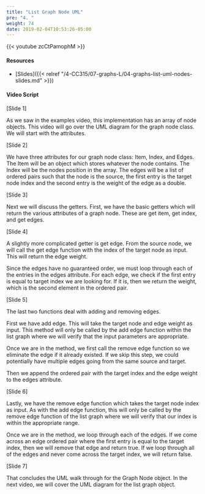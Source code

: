 ```yaml
---
title: "List Graph Node UML"
pre: "4. "
weight: 74
date: 2019-02-04T10:53:26-05:00
---
```


{{< youtube zcCtPamophM >}}

#### Resources
* [Slides]({{< relref "/4-CC315/07-graphs-L/04-graphs-list-uml-nodes-slides.md" >}})

#### Video Script

[Slide 1]

As we saw in the examples video, this implementation has an array of node objects. This video will go over the UML diagram for the graph node class. We will start with the attributes. 


[Slide 2]

We have three attributes for our graph node class: Item, Index, and Edges. The Item will be an object which stores whatever the node contains. The Index will be the nodes position in the array. The edges will be a list of ordered pairs such that the node is the source, the first entry is the target node index and the second entry is the weight of the edge as a double. 


[Slide 3]

Next we will discuss the getters. First, we have the basic getters which will return the various attributes of a graph node. These are get item, get index, and get edges. 


[Slide 4]

A slightly more complicated getter is get edge. From the source node, we will call the get edge function with the index of the target node as input. This will return the edge weight.

Since the edges have no guaranteed order, we must loop through each of the entries in the edges attribute. For each edge, we check if the first entry is equal to target index we are looking for. If it is, then we return the weight, which is the second element in the ordered pair. 

[Slide 5]

The last two functions deal with adding and removing edges. 

First we have add edge. This will take the target node and edge weight as input. This method will only be called by the add edge function within the list graph where we will verify that the input parameters are appropriate. 

Once we are in the method, we first call the remove edge function so we eliminate the edge if it already existed. If we skip this step, we could potentially have multiple edges going from the same source and target. 

Then we append the ordered pair with the target index and the edge weight to the edges attribute. 


[Slide 6]

Lastly, we have the remove edge function which takes the target node index as input. As with the add edge function, this will only be called by the remove edge function of the list graph where we will verify that our index is within the appropriate range. 

Once we are in the method, we loop through each of the edges. If we come across an edge ordered pair where the first entry is equal to the target index, then we will remove that edge and return true. If we loop through all of the edges and never come across the target index, we will return false. 

[Slide 7]

That concludes the UML walk through for the Graph Node object. In the next video, we will cover the UML diagram for the list graph object. 